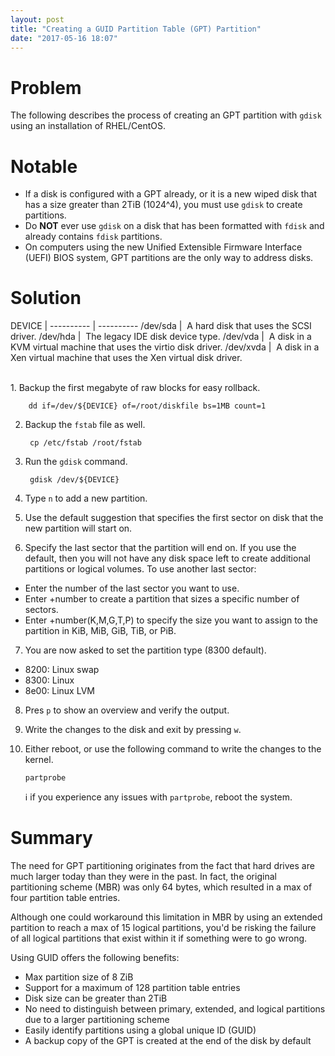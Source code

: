 ```yaml
---
layout: post
title: "Creating a GUID Partition Table (GPT) Partition"
date: "2017-05-16 18:07"
---
```


# Problem

The following describes the process of creating an GPT partition with `gdisk` using an installation of RHEL/CentOS.

# Notable

* If a disk is configured with a GPT already, or it is a new wiped disk that has a size greater than 2TiB (1024^4), you must use `gdisk` to create partitions.
* Do **NOT** ever use `gdisk` on a disk that has been formatted with `fdisk` and already contains `fdisk` partitions.
* On computers using the new Unified Extensible Firmware Interface (UEFI) BIOS system, GPT partitions are the only way to address disks.

# Solution

DEVICE     |
---------- | ----------
/dev/sda   | &nbsp;A hard disk that uses the SCSI driver.
/dev/hda   | &nbsp;The legacy IDE disk device type.
/dev/vda   | &nbsp;A disk in a KVM virtual machine that uses the virtio disk driver.
/dev/xvda  | &nbsp;A disk in a Xen virtual machine that uses the Xen virtual disk driver.

<br/>
1. Backup the first megabyte of raw blocks for easy rollback.

        dd if=/dev/${DEVICE} of=/root/diskfile bs=1MB count=1

2. Backup the `fstab` file as well.

        cp /etc/fstab /root/fstab

3. Run the  `gdisk` command.

        gdisk /dev/${DEVICE}

4. Type `n` to add a new partition.
5. Use the default suggestion that specifies the first sector on disk that the new partition will start on.
6. Specify the last sector that the partition will end on. If you use the default, then you will not have any disk space left to create additional partitions or logical volumes. To use another last sector:
  * Enter the number of the last sector you want to use.
  * Enter +number to create a partition that sizes a specific number of sectors.
  * Enter +number(K,M,G,T,P) to specify the size you want to assign to the partition in KiB, MiB, GiB, TiB, or PiB.

7. You are now asked to set the partition type (8300 default).
  * 8200: Linux swap
  * 8300: Linux
  * 8e00: Linux LVM

8. Pres `p` to show an overview and verify the output.
9. Write the changes to the disk and exit by pressing `w`.
10. Either reboot, or use the following command to write the changes to the kernel.

        partprobe

    :information_source: if you experience any issues with `partprobe`, reboot the system.

# Summary

The need for GPT partitioning originates from the fact that hard drives are much larger today than they were in the past. In fact, the original partitioning scheme (MBR) was only 64 bytes, which resulted in a max of four partition table entries.

Although one could workaround this limitation in MBR by using an extended partition to reach a max of 15 logical partitions, you'd be risking the failure of all logical partitions that exist within it if something were to go wrong.

Using GUID offers the following benefits:
* Max partition size of 8 ZiB
* Support for a maximum of 128 partition table entries
* Disk size can be greater than 2TiB
* No need to distinguish between primary, extended, and logical partitions due to a larger partitioning scheme
* Easily identify partitions using a global unique ID (GUID)
* A backup copy of the GPT is created at the end of the disk by default
